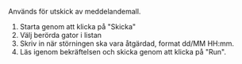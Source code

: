 Används för utskick av meddelandemall.

1. Starta genom att klicka på "Skicka"
2. Välj berörda gator i listan
3. Skriv in när störningen ska vara åtgärdad, format dd/MM HH:mm.
4. Läs igenom bekräftelsen och skicka genom att klicka på "Run".

